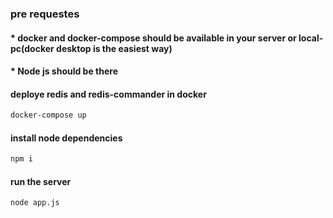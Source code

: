 ### pre requestes

#### * docker and docker-compose should be available in your server or local-pc(docker desktop is the easiest way)
#### * Node js should be there 
#### deploye redis and redis-commander in docker
```sh
docker-compose up
```
#### install node dependencies 
```sh
npm i
```

#### run the server
```sh
node app.js
```



